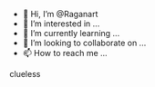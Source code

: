 - 👋 Hi, I’m @Raganart
- 👀 I’m interested in ...
- 🌱 I’m currently learning ...
- 💞️ I’m looking to collaborate on ...
- 📫 How to reach me ...

<!---
Raganart/Raganart is a ✨ special ✨ repository because its `README.md` (this file) appears on your GitHub profile.
You can click the Preview link to take a look at your changes.
--->clueless
